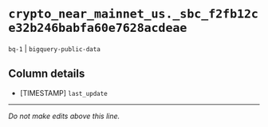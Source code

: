 # `crypto_near_mainnet_us._sbc_f2fb12ce32b246babfa60e7628acdeae`
`bq-1` | `bigquery-public-data`

## Column details
* [TIMESTAMP] `last_update`

-------------------------------------------------------------------------------
*Do not make edits above this line.*
